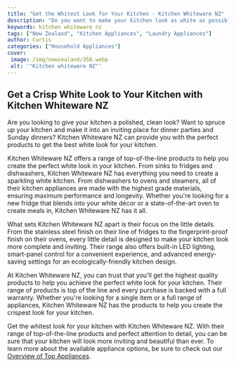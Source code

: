 ```yaml
---
title: "Get the Whitest Look for Your Kitchen - Kitchen Whiteware NZ"
description: "Do you want to make your kitchen look as white as possible? Look no further than Kitchen Whiteware NZ for the whitest and most stylish secure kitchen products available. Read on for more information and tips!"
keywords: kitchen whiteware nz
tags: ["New Zealand", "Kitchen Appliances", "Laundry Appliances"]
author: Curtis
categories: ["Household Appliances"]
cover: 
 image: /img/newzealand/358.webp
 alt: '"Kitchen whiteware NZ"'
---
```

## Get a Crisp White Look to Your Kitchen with Kitchen Whiteware NZ 
Are you looking to give your kitchen a polished, clean look? Want to spruce up your kitchen and make it into an inviting place for dinner parties and Sunday dinners? Kitchen Whiteware NZ can provide you with the perfect products to get the best white look for your kitchen. 

Kitchen Whiteware NZ offers a range of top-of-the-line products to help you create the perfect white look in your kitchen. From sinks to fridges and dishwashers, Kitchen Whiteware NZ has everything you need to create a sparkling white kitchen. From dishwashers to ovens and steamers, all of their kitchen appliances are made with the highest grade materials, ensuring maximum performance and longevity. Whether you're looking for a new fridge that blends into your white décor or a state-of-the-art oven to create meals in, Kitchen Whiteware NZ has it all. 

What sets Kitchen Whiteware NZ apart is their focus on the little details. From the stainless steel finish on their line of fridges to the fingerprint-proof finish on their ovens, every little detail is designed to make your kitchen look more complete and inviting. Their range also offers built-in LED lighting, smart-panel control for a convenient experience, and advanced energy-saving settings for an ecologically-friendly kitchen design. 

At Kitchen Whiteware NZ, you can trust that you'll get the highest quality products to help you achieve the perfect white look for your kitchen. Their range of products is top of the line and every purchase is backed with a full warranty. Whether you're looking for a single item or a full range of appliances, Kitchen Whiteware NZ has the products to help you create the crispest look for your kitchen.

Get the whitest look for your kitchen with Kitchen Whiteware NZ. With their range of top-of-the-line products and perfect attention to detail, you can be sure that your kitchen will look more inviting and beautiful than ever. To learn more about the available appliance options, be sure to check out our [Overview of Top Appliances](./pages/appliance-overview).
